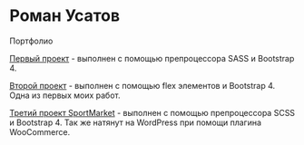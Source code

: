 # Роман Усатов
Портфолио

[Первый проект](https://rusatov.github.io/Elena%20project%20bs4%20sass(%D0%B7%D0%B0%D0%BA%D0%BE%D0%BD%D1%87%D0%B5%D0%BD)/ "Блог") - выполнен с помощью препроцессора SASS и Bootstrap 4.

[Второй проект](https://rusatov.github.io/project2/ "Лендинг") - выполнен с помощью flex элементов и Bootstrap 4. Одна из первых моих работ.

[Третий проект SportMarket](https://rusatov.github.io/project4/ "Многостраничный сайт спорт-товаров") - выполнен с помощью препроцессора SCSS и Bootstrap 4. Так же натянут на WordPress при помощи плагина WooCommerce.
